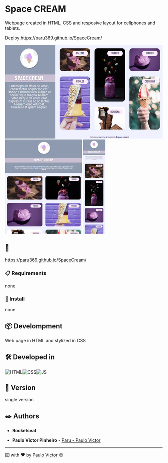 # Space CREAM

Webpage created in HTML, CSS and resposive layout for cellphones and tablets.




Deploy:https://paru369.github.io/SpaceCream/

<img height="300px" src="https://github.com/Paru369/SpaceCream/blob/main/assets/Screenshot01.png">
<img height="300px"src="https://github.com/Paru369/SpaceCream/blob/main/assets/Screenshot2.png">
<img height="300px"src="https://github.com/Paru369/SpaceCream/blob/main/assets/Screenshot3.png"> 



## 🚀 

https://paru369.github.io/SpaceCream/

### 📋 Requirements

none

### 🔧 Install

none

## 📦 Develompment

Web page in HTML and stylized in CSS


## 🛠️ Developed in

<img align="center" alt="HTML" height="30" width="40" src="https://cdn.worldvectorlogo.com/logos/html-1.svg"><img align="center" alt="CSS" height="30" width="40" src="https://cdn.worldvectorlogo.com/logos/css-3.svg"><img align="center" alt="JS" height="30" width="40" src="https://cdn.worldvectorlogo.com/logos/javascript-1.svg">


## 📌 Version

single version

## ✒️ Authors

 * **Rocketseat**

* **Paulo Victor Pinheiro** - [Paru - Paulo Victor](https://www.linkedin.com/in/paulo-pinheiro-4a94b0150/)





---
⌨️ with ❤️ by [Paulo Victor](https://gist.github.com/Paru369) 😊
